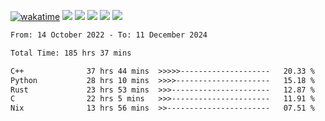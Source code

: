 [![wakatime](https://wakatime.com/badge/user/368879df-dc38-4b1a-86c4-8a2054a0e074.svg)](https://wakatime.com/@368879df-dc38-4b1a-86c4-8a2054a0e074)
<img src="https://img.shields.io/badge/Windows-0078D6?style=flat&logo=Windows&logoColor=white">
<img src="https://img.shields.io/badge/IntelliJ_IDEA-000000.svg?style=flat&logo=IntelliJ-IDEA&logoColor=white">
<img src="https://img.shields.io/badge/CLion-000000.svg?style=flat&logo=CLion&logoColor=white">
<img src="https://img.shields.io/badge/Visual_Studio_Code-007ACC?style=flat&logo=Visual-Studio-Code&logoColor=white">
<img src="https://img.shields.io/badge/Discord-5865F2?label=kano42&style=flat&logo=discord&logoColor=white">
<br>


<!--START_SECTION:waka-->

```txt
From: 14 October 2022 - To: 11 December 2024

Total Time: 185 hrs 37 mins

C++              37 hrs 44 mins  >>>>>--------------------   20.33 %
Python           28 hrs 10 mins  >>>>---------------------   15.18 %
Rust             23 hrs 53 mins  >>>----------------------   12.87 %
C                22 hrs 5 mins   >>>----------------------   11.91 %
Nix              13 hrs 56 mins  >>-----------------------   07.51 %
```

<!--END_SECTION:waka-->
